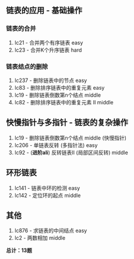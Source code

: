 
## 链表的应用 - 基础操作

### 链表的合并

1. lc21 - 合并两个有序链表 easy
2. lc23 - 合并K个升序链表 hard


### 链表结点的删除

1. lc237 - 删除链表中的节点 easy
2. lc83 - 删除排序链表中的重复元素 easy
3. lc19 - 删除链表倒数第n个结点 middle 
4. lc82 - 删除排序链表中的重复元素 II middle


## 快慢指针与多指针 - 链表的复杂操作

1. lc19 - 删除链表倒数第n个结点 middle (快慢指针)
2. lc206 - 单链表反转 (多指针法) easy
3. lc92 - (**进阶ali**) 反转链表II (局部区间反转) middle


## 环形链表

1. lc141 - 链表中环的检测 easy
2. lc142 - 定位环的起点 middle

## 其他

1. lc876 - 求链表的中间结点 easy
2. lc2 - 两数相加 middle

**总计：13题**